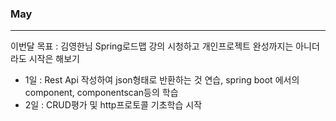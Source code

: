 ### May
---

이번달 목표 : 김영한님 Spring로드맵 강의 시청하고 개인프로젝트 완성까지는 아니더라도 시작은 해보기

- 1일 : Rest Api 작성하여 json형태로 반환하는 것 연습, spring boot 에서의 component, componentscan등의 학습
- 2일 : CRUD평가 및 http프로토콜 기초학습 시작
